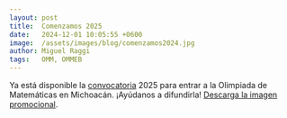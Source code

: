 ```yaml
---
layout: post
title:  Comenzamos 2025
date:   2024-12-01 10:05:55 +0600
image:  /assets/images/blog/comenzamos2024.jpg
author: Miguel Raggi
tags:   OMM, OMMEB
---
```


Ya está disponible la [convocatoria](/convocatoria) 2025 para entrar a la Olimpiada de Matemáticas en Michoacán. ¡Ayúdanos a difundirla! [Descarga la imagen promocional](/assets/images/poster/Poster2025.jpg).
